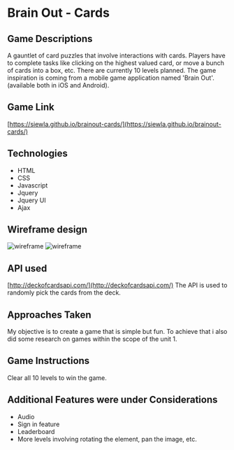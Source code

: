  # Brain Out - Cards
 
## Game Descriptions
A gauntlet of card puzzles that involve interactions with cards. Players have to complete tasks like clicking on the highest valued card, or move a bunch of cards into a box, etc. There are currently 10 levels planned. The game inspiration is coming from a mobile game application named 'Brain Out'. (available both in iOS and Android). 

## Game Link
[https://siewla.github.io/brainout-cards/](https://siewla.github.io/brainout-cards/)

## Technologies
* HTML
* CSS
* Javascript
* Jquery 
* Jquery UI
* Ajax

## Wireframe design
![wireframe](https://github.com/siewla/brainout-cards/blob/master/img/wireframe5.png)
![wireframe](https://github.com/siewla/brainout-cards/blob/master/img/wireframe6.png)


## API used
[http://deckofcardsapi.com/](http://deckofcardsapi.com/)
The API is used to randomly pick the cards from the deck. 

## Approaches Taken
My objective is to create a game that is simple but fun. To achieve that i also did some research on games within the scope of the unit 1.

## Game Instructions
Clear all 10 levels to win the game. 

## Additional Features were under Considerations
- Audio
- Sign in feature
- Leaderboard
- More levels involving rotating the element, pan the image, etc. 

